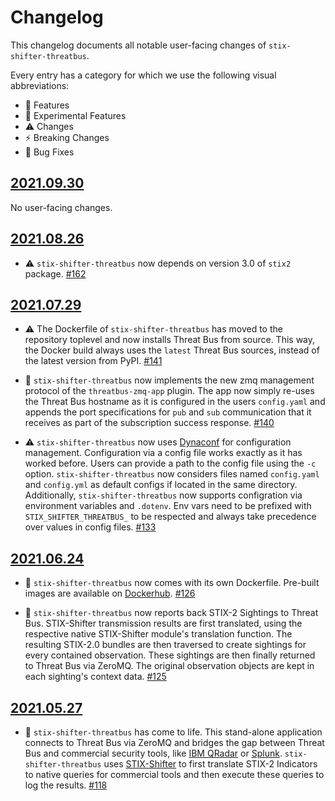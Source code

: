 # Changelog

This changelog documents all notable user-facing changes of
`stix-shifter-threatbus`.

Every entry has a category for which we use the following visual abbreviations:

- 🎁 Features
- 🧬 Experimental Features
- ⚠️ Changes
- ⚡️ Breaking Changes
- 🐞 Bug Fixes

## [2021.09.30]

No user-facing changes.

## [2021.08.26]

- ⚠️ `stix-shifter-threatbus` now depends on version 3.0 of `stix2` package.
  [#162](https://github.com/tenzir/threatbus/pull/162)

## [2021.07.29]

- ⚠️ The Dockerfile of `stix-shifter-threatbus` has moved to the repository
  toplevel and now installs Threat Bus from source. This way, the Docker build
  always uses the `latest` Threat Bus sources, instead of the latest version
  from PyPI.
  [#141](https://github.com/tenzir/threatbus/pull/141)

- 🐞 `stix-shifter-threatbus` now implements the new zmq management protocol of
  the `threatbus-zmq-app` plugin. The app now simply re-uses the Threat Bus
  hostname as it is configured in the users `config.yaml` and appends the port
  specifications for `pub` and `sub` communication that it receives as part of
  the subscription success response.
  [#140](https://github.com/tenzir/threatbus/pull/140)

- ⚠️ `stix-shifter-threatbus` now uses
  [Dynaconf](https://github.com/rochacbruno/dynaconf) for configuration
  management. Configuration via a config file works exactly as it has worked
  before. Users can provide a path to the config file using the `-c` option.
  `stix-shifter-threatbus` now considers files named `config.yaml` and
  `config.yml` as default configs if located in the same directory.
  Additionally, `stix-shifter-threatbus` now supports configration via
  environment variables and `.dotenv`. Env vars need to be prefixed with
  `STIX_SHIFTER_THREATBUS_` to be respected and always take precedence over
  values in config files.
  [#133](https://github.com/tenzir/threatbus/pull/133)

## [2021.06.24]

- 🎁 `stix-shifter-threatbus` now comes with its own Dockerfile. Pre-built
  images are available on
  [Dockerhub](http://hub.docker.com/r/tenzir/stix-shifter-threatbus).
  [#126](https://github.com/tenzir/threatbus/pull/126)

- 🎁 `stix-shifter-threatbus` now reports back STIX-2 Sightings to Threat Bus.
  STIX-Shifter transmission results are first translated, using the respective
  native STIX-Shifter module's translation function. The resulting STIX-2.0
  bundles are then traversed to create sightings for every contained
  observation. These sightings are then finally returned to Threat Bus via
  ZeroMQ. The original observation objects are kept in each sighting's context
  data.
  [#125](https://github.com/tenzir/threatbus/pull/125)

## [2021.05.27]

- 🎁 `stix-shifter-threatbus` has come to life. This stand-alone application
  connects to Threat Bus via ZeroMQ and bridges the gap between Threat Bus and
  commercial security tools, like
  [IBM QRadar](https://www.ibm.com/security/security-intelligence/qradar) or
  [Splunk](https://www.splunk.com/). `stix-shifter-threatbus` uses
  [STIX-Shifter](https://github.com/opencybersecurityalliance/stix-shifter) to
  first translate STIX-2 Indicators to native queries for commercial tools and
  then execute these queries to log the results.
  [#118](https://github.com/tenzir/threatbus/pull/118)

[2021.05.27]: https://github.com/tenzir/threatbus/releases/tag/2021.05.27
[2021.06.24]: https://github.com/tenzir/threatbus/releases/tag/2021.06.24
[2021.07.29]: https://github.com/tenzir/threatbus/releases/tag/2021.07.29
[2021.08.26]: https://github.com/tenzir/threatbus/releases/tag/2021.08.26
[2021.09.30]: https://github.com/tenzir/threatbus/releases/tag/2021.09.30
